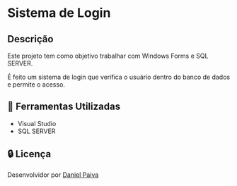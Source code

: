 # Sistema de Login

## Descrição

<p>Este projeto tem como objetivo trabalhar com Windows Forms e SQL SERVER.</p>
<p>É feito um sistema de login que verifica o usuário dentro do banco de dados e permite o acesso.</p>

## :toolbox: Ferramentas Utilizadas

- Visual Studio
- SQL SERVER

## :lock: Licença

<p>Desenvolvidor por <a href="https://www.linkedin.com/in/danhpaiva/" target="_blank">Daniel Paiva</a></p>
